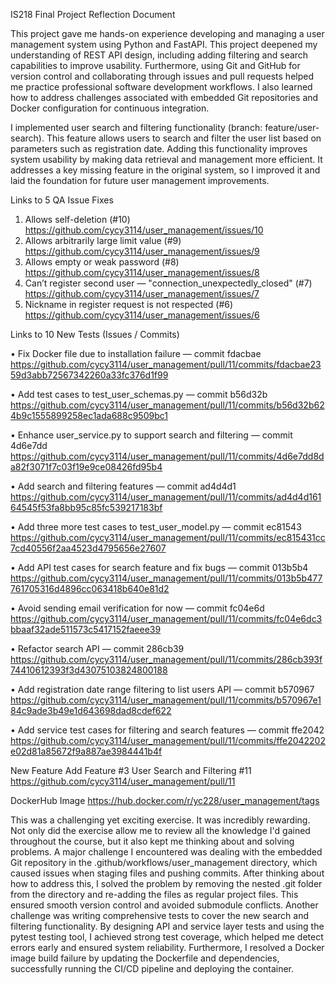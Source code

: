 IS218 Final Project Reflection Document

This project gave me hands-on experience developing and managing a user management system using Python and FastAPI. This project deepened my understanding of REST API design, including adding filtering and search capabilities to improve usability. Furthermore, using Git and GitHub for version control and collaborating through issues and pull requests helped me practice professional software development workflows. I also learned how to address challenges associated with embedded Git repositories and Docker configuration for continuous integration.

I implemented user search and filtering functionality (branch: feature/user-search). This feature allows users to search and filter the user list based on parameters such as registration date. Adding this functionality improves system usability by making data retrieval and management more efficient. It addresses a key missing feature in the original system, so I improved it and laid the foundation for future user management improvements.

Links to 5 QA Issue Fixes
1.	Allows self-deletion (#10) https://github.com/cycy3114/user_management/issues/10
2.	Allows arbitrarily large limit value (#9) https://github.com/cycy3114/user_management/issues/9
3.	Allows empty or weak password (#8) https://github.com/cycy3114/user_management/issues/8
4.	Can’t register second user — "connection_unexpectedly_closed" (#7) https://github.com/cycy3114/user_management/issues/7
5.	Nickname in register request is not respected (#6) https://github.com/cycy3114/user_management/issues/6

Links to 10 New Tests (Issues / Commits)

•	Fix Docker file due to installation failure — commit fdacbae https://github.com/cycy3114/user_management/pull/11/commits/fdacbae2359d3abb72567342260a33fc376d1f99

•	Add test cases to test_user_schemas.py — commit b56d32b https://github.com/cycy3114/user_management/pull/11/commits/b56d32b624b9c1555899258ec1ada688c9509bc1

•	Enhance user_service.py to support search and filtering — commit 4d6e7dd https://github.com/cycy3114/user_management/pull/11/commits/4d6e7dd8da82f3071f7c03f19e9ce08426fd95b4

•	Add search and filtering features — commit ad4d4d1 https://github.com/cycy3114/user_management/pull/11/commits/ad4d4d16164545f53fa8bb95c85fc539217183bf

•	Add three more test cases to test_user_model.py — commit ec81543 https://github.com/cycy3114/user_management/pull/11/commits/ec815431cc7cd40556f2aa4523d4795656e27607

•	Add API test cases for search feature and fix bugs — commit 013b5b4 https://github.com/cycy3114/user_management/pull/11/commits/013b5b477761705316d4896cc063418b640e81d2

•	Avoid sending email verification for now — commit fc04e6d https://github.com/cycy3114/user_management/pull/11/commits/fc04e6dc3bbaaf32ade511573c5417152faeee39

•	Refactor search API — commit 286cb39 https://github.com/cycy3114/user_management/pull/11/commits/286cb393f74410612393f3d43075103824800188

•	Add registration date range filtering to list users API — commit b570967 https://github.com/cycy3114/user_management/pull/11/commits/b570967e184c9ade3b49e1d643698dad8cdef622

•	Add service test cases for filtering and search features — commit ffe2042 https://github.com/cycy3114/user_management/pull/11/commits/ffe2042202e02d81a85672f9a887ae3984441b4f

New Feature
Add Feature #3 User Search and Filtering #11
https://github.com/cycy3114/user_management/pull/11

DockerHub Image
https://hub.docker.com/r/yc228/user_management/tags

This was a challenging yet exciting exercise. It was incredibly rewarding. Not only did the exercise allow me to review all the knowledge I'd gained throughout the course, but it also kept me thinking about and solving problems. A major challenge I encountered was dealing with the embedded Git repository in the .github/workflows/user_management directory, which caused issues when staging files and pushing commits. After thinking about how to address this, I solved the problem by removing the nested .git folder from the directory and re-adding the files as regular project files. This ensured smooth version control and avoided submodule conflicts. Another challenge was writing comprehensive tests to cover the new search and filtering functionality. By designing API and service layer tests and using the pytest testing tool, I achieved strong test coverage, which helped me detect errors early and ensured system reliability. Furthermore, I resolved a Docker image build failure by updating the Dockerfile and dependencies, successfully running the CI/CD pipeline and deploying the container.

